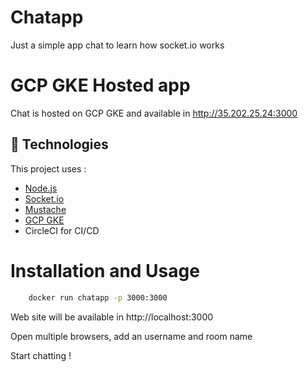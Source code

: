 # Chatapp
Just a simple app chat to learn how socket.io works

# GCP GKE Hosted app
Chat is hosted on GCP GKE and available in http://35.202.25.24:3000

## :rocket: Technologies

This project uses :

- [Node.js](https://nodejs.org/en/)
- [Socket.io](https://github.com/socketio/socket.io)
- [Mustache](https://github.com/janl/mustache.js)
- [GCP GKE](https://cloud.google.com/kubernetes-engine)
- CircleCI for CI/CD


# Installation and Usage
```bash
    docker run chatapp -p 3000:3000
```
Web site will be available in http://localhost:3000

Open multiple browsers, add an username and room name 

Start chatting !
